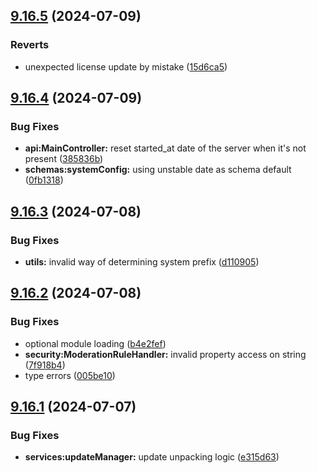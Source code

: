 ## [9.16.5](https://github.com/onesoft-sudo/sudobot/compare/v9.16.4...v9.16.5) (2024-07-09)


### Reverts

* unexpected license update by mistake ([15d6ca5](https://github.com/onesoft-sudo/sudobot/commit/15d6ca531fd913b333c88d597a41417deff2f6f9))



## [9.16.4](https://github.com/onesoft-sudo/sudobot/compare/v9.16.3...v9.16.4) (2024-07-09)


### Bug Fixes

* **api:MainController:** reset started_at date of the server when it's not present ([385836b](https://github.com/onesoft-sudo/sudobot/commit/385836b5b8fa7b99a92eae3622e0ffd5c238ef92))
* **schemas:systemConfig:** using unstable date as schema default ([0fb1318](https://github.com/onesoft-sudo/sudobot/commit/0fb1318923b307197a87a6409fad395ad443e112))



## [9.16.3](https://github.com/onesoft-sudo/sudobot/compare/v9.16.2...v9.16.3) (2024-07-08)


### Bug Fixes

* **utils:** invalid way of determining system prefix ([d110905](https://github.com/onesoft-sudo/sudobot/commit/d11090505819067170dc4fb47d11e4e645eaccde))



## [9.16.2](https://github.com/onesoft-sudo/sudobot/compare/v9.16.1...v9.16.2) (2024-07-08)


### Bug Fixes

* optional module loading ([b4e2fef](https://github.com/onesoft-sudo/sudobot/commit/b4e2fef747e58eeaf2a7cd80cf0ad7695ac1d4e6))
* **security:ModerationRuleHandler:** invalid property access on string ([7f918b4](https://github.com/onesoft-sudo/sudobot/commit/7f918b4ba60167c05ebfd7567643242c37c7019d))
* type errors ([005be10](https://github.com/onesoft-sudo/sudobot/commit/005be1035f95d4051985e53e43dfc82e88603617))



## [9.16.1](https://github.com/onesoft-sudo/sudobot/compare/v9.16.0...v9.16.1) (2024-07-07)


### Bug Fixes

* **services:updateManager:** update unpacking logic ([e315d63](https://github.com/onesoft-sudo/sudobot/commit/e315d63c440ea1e27766ab21dc74443a5661b865))



